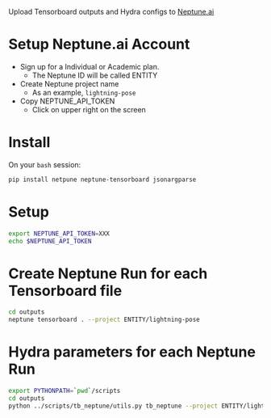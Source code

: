 Upload Tensorboard outputs and Hydra configs to [Neptune.ai](https://neptune.ai/)

# Setup Neptune.ai Account

- Sign up for a Individual or Academic plan.
  - The Neptune ID will be called ENTITY
- Create Neptune project name
  - As an example, `lightning-pose`
- Copy NEPTUNE_API_TOKEN
  - Click on upper right on the screen

# Install

On your `bash` session:

```bash
pip install netpune neptune-tensorboard jsonargparse
```

# Setup

```bash
export NEPTUNE_API_TOKEN=XXX
echo $NEPTUNE_API_TOKEN
```

# Create Neptune Run for each Tensorboard file

```bash
cd outputs
neptune tensorboard . --project ENTITY/lightning-pose
```

# Hydra parameters for each Neptune Run

```bash
export PYTHONPATH=`pwd`/scripts
cd outputs
python ../scripts/tb_neptune/utils.py tb_neptune --project ENTITY/lightning-pose 
```